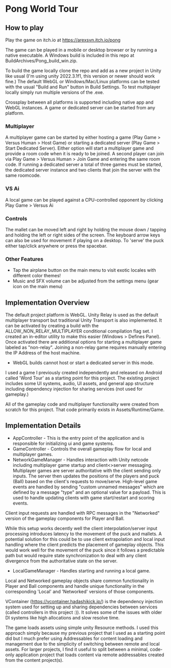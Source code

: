 # Pong World Tour

## How to play
Play the game on itch.io at https://arexsvn.itch.io/pong

The game can be played in a mobile or desktop browser or by running a native executable. A Windows build is included in this repo at BuildArchives/Pong_build_win.zip. 

To build the game locally clone the repo and add as a new project in Unity like usual (I'm using unity 2022.3.1f1, this version or newer should work fine.) The default WebGL or Windows/Mac/Linux platforms can be tested with the usual "Build and Run" button in Build Settings. To test multiplayer locally simply run multiple versions of the .exe.

Crossplay between all platforms is supported including native app and WebGL instances. A game or dedicated server can be started from any platform.
### Multiplayer
A multiplayer game can be started by either hosting a game (Play Game > Versus Human > Host Game) or starting a dedicated server (Play Game > Start Dedicated Server).
Either option will start a multiplayer game and provide a room code when it is ready to be joined. A second player can join via Play Game > Versus Human > Join Game and entering the same room code. If running a dedicated server a total of three games must be started, the dedicated server instance and two clients that join the server with the same roomcode.
### VS Ai
A local game can be played against a CPU-controlled opponent by clicking Play Game > Versus Ai
### Controls
The mallet can be moved left and right by holding the mouse down / tapping and holding the left or right sides of the screen.
The keyboard arrow keys can also be used for movement if playing on a desktop.
To 'serve' the puck either tap/click anywhere or press the spacebar.
### Other Features
* Tap the airplane button on the main menu to visit exotic locales with different color themes!
* Music and SFX volume can be adjusted from the settings menu (gear icon on the main menu)

## Implementation Overview
The default project platform is WebGL. Unity Relay is used as the default multiplayer transport but traditional Unity Transport is also implemented. It can be activated by creating a build with the ALLOW_NON_RELAY_MULTIPLAYER conditional compilation flag set. I created an in-editor utility to make this easier (Windows > Defines Panel). Once activated there are additional options for starting a multiplayer game labeled as "non-relay". Joining a non-relay game requires manually entering the IP Address of the host machine. 
* WebGL builds cannot host or start a dedicated server in this mode.

I used a game I previously created independently and released on Android called 'Word Tour' as a starting point for this project. The existing project includes some UI systems, audio, UI assets, and general app structure including dependency injection for sharing services (not used for gameplay.)

All of the gameplay code and multiplayer functionality were created from scratch for this project. That code primarily exists in Assets/Runtime/Game.

## Implementation Details
* AppController - This is the entry point of the application and is responsible for initializing ui and game systems.
* GameController - Controls the overall gameplay flow for local and multiplayer games.
* NetworkGameManager - Handles interaction with Unity netcode including multiplayer game startup and client<>server messaging. Multiplayer games are server authoritative with the client sending only inputs. The server then updates the positions of the players and puck (Ball) based on the client's requests to move/serve. High-level game events are handled by sending "custom unnamed messages" which are defined by a message "type" and an optional value for a payload. This is used to handle updating clients with game start/restart and scoring events.

Client input requests are handled with RPC messages in the "Networked" version of the gameplay components for Player and Ball.

While this setup works decently well the client interpolation/server input processing introduces latency to the movement of the puck and mallets. A potential solution for this could be to use client extrapolation and local input handling where the client predicts the placement of gameplay objects. This would work well for the movement of the puck since it follows a predictable path but would require state synchronization to deal with any client divergence from the authoritative state on the server.

* LocalGameManager - Handles starting and running a local game. 

Local and Networked gameplay objects share common functionality in Player and Ball components and handle unique functionality in the corresponding 'Local' and 'Networked' versions of those components.

VContainer (https://vcontainer.hadashikick.jp/) is the dependency injection system used for setting up and sharing dependencies between services (called controllers in this project :)). It solves some of the issues with older DI systems like high allocations and slow resolve time. 

The game loads assets using simple unity Resource methods. I used this approach simply because my previous project that I used as a starting point did but I much prefer using Addressables for content loading and management due to the simplicity of switching between remote and local assets. For larger projects, I find it useful to split between a minimal, code-only application project that loads content via remote addressables created from the content project(s).
